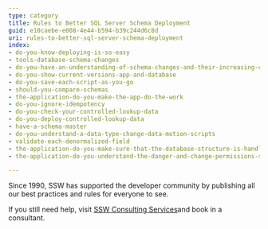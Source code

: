 ```yaml
---
type: category
title: Rules to Better SQL Server Schema Deployment
guid: e10caebe-e008-4e44-b594-b39c244d6c8d
uri: rules-to-better-sql-server-schema-deployment
index:
- do-you-know-deploying-is-so-easy
- tools-database-schema-changes
- do-you-have-an-understanding-of-schema-changes-and-their-increasing-complexity
- do-you-show-current-versions-app-and-database
- do-you-save-each-script-as-you-go
- should-you-compare-schemas
- the-application-do-you-make-the-app-do-the-work
- do-you-ignore-idempotency
- do-you-check-your-controlled-lookup-data
- do-you-deploy-controlled-lookup-data
- have-a-schema-master
- do-you-understand-a-data-type-change-data-motion-scripts
- validate-each-denormalized-field
- the-application-do-you-make-sure-that-the-database-structure-is-handled-automatically-via-3-buttons-create-upgrade-and-reconcile
- the-application-do-you-understand-the-danger-and-change-permissions-so-schema-changes-can-only-be-done-by-the-schema-master

---
```

Since 1990, SSW has supported the developer community by publishing all our best practices and rules for everyone to see.

If you still need help, visit [SSW Consulting Services](http&#58;//www.ssw.com.au/ssw/Consulting/Default.aspx)and book in a consultant.


